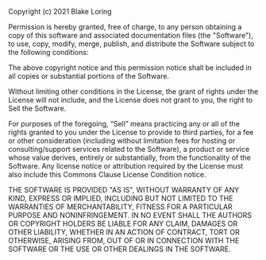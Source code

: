 Copyright (c) 2021 Blake Loring

Permission is hereby granted, free of charge, to any person obtaining a copy
of this software and associated documentation files (the "Software"), to use,
copy, modify, merge, publish, and distribute the Software subject to the following
conditions:

The above copyright notice and this permission notice shall be included in all
copies or substantial portions of the Software.

Without limiting other conditions in the License, the grant of rights under the
License will not include, and the License does not grant to you, the right to
Sell the Software.

For purposes of the foregoing, “Sell” means practicing any or all of the rights
granted to you under the License to provide to third parties, for a fee or other
consideration (including without limitation fees for hosting or consulting/support
services related to the Software), a product or service whose value derives,
entirely or substantially, from the functionality of the Software. Any license
notice or attribution required by the License must also include this Commons Clause
License Condition notice.

THE SOFTWARE IS PROVIDED "AS IS", WITHOUT WARRANTY OF ANY KIND, EXPRESS OR
IMPLIED, INCLUDING BUT NOT LIMITED TO THE WARRANTIES OF MERCHANTABILITY,
FITNESS FOR A PARTICULAR PURPOSE AND NONINFRINGEMENT. IN NO EVENT SHALL THE
AUTHORS OR COPYRIGHT HOLDERS BE LIABLE FOR ANY CLAIM, DAMAGES OR OTHER
LIABILITY, WHETHER IN AN ACTION OF CONTRACT, TORT OR OTHERWISE, ARISING FROM,
OUT OF OR IN CONNECTION WITH THE SOFTWARE OR THE USE OR OTHER DEALINGS IN THE
SOFTWARE.
